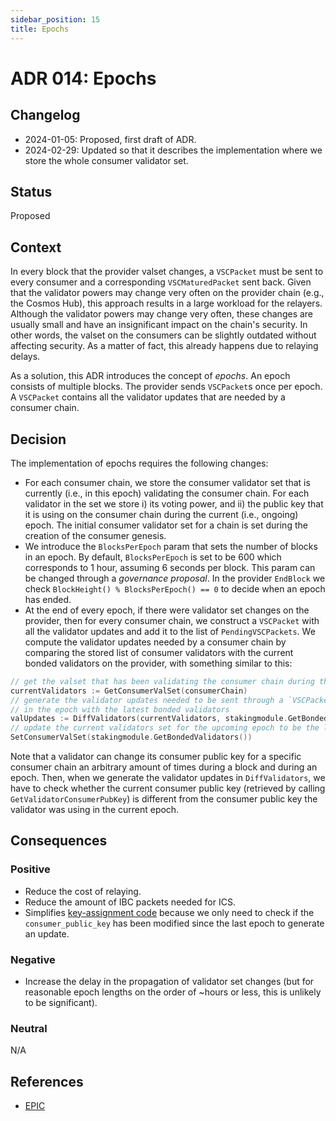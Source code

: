 ```yaml
---
sidebar_position: 15
title: Epochs
---
```

# ADR 014: Epochs

## Changelog
* 2024-01-05: Proposed, first draft of ADR.
* 2024-02-29: Updated so that it describes the implementation where we store the whole consumer validator set.

## Status

Proposed

## Context

In every block that the provider valset changes, a `VSCPacket` must be sent to every consumer and a corresponding `VSCMaturedPacket` sent back.
Given that the validator powers may change very often on the provider chain (e.g., the Cosmos Hub), this approach results in a large workload for the relayers. 
Although the validator powers may change very often, these changes are usually small and have an insignificant impact on the chain's security.
In other words, the valset on the consumers can be slightly outdated without affecting security. 
As a matter of fact, this already happens due to relaying delays. 

As a solution, this ADR introduces the concept of _epochs_. 
An epoch consists of multiple blocks. 
The provider sends `VSCPacket`s once per epoch. 
A `VSCPacket` contains all the validator updates that are needed by a consumer chain.

## Decision

The implementation of epochs requires the following changes:

- For each consumer chain, we store the consumer validator set that is currently (i.e., in this epoch) validating the 
  consumer chain. For each validator in the set we store i) its voting power, and ii) the public key that it is 
  using on the consumer chain during the current (i.e., ongoing) epoch.
  The initial consumer validator set for a chain is set during the creation of the consumer genesis.  
- We introduce the `BlocksPerEpoch` param that sets the number of blocks in an epoch. By default, `BlocksPerEpoch` is
  set to be 600 which corresponds to 1 hour, assuming 6 seconds per block. This param can be changed through
  a _governance proposal_. In the provider `EndBlock` we check `BlockHeight() % BlocksPerEpoch() == 0`
  to decide when an epoch has ended.
- At the end of every epoch, if there were validator set changes on the provider, then for every consumer chain, we 
  construct a `VSCPacket` with all the validator updates and add it to the list of `PendingVSCPackets`. We compute the
  validator updates needed by a consumer chain by comparing the stored list of consumer validators with the current
  bonded validators on the provider, with something similar to this:
```go
// get the valset that has been validating the consumer chain during this epoch 
currentValidators := GetConsumerValSet(consumerChain)
// generate the validator updates needed to be sent through a `VSCPacket` by comparing the current validators 
// in the epoch with the latest bonded validators
valUpdates := DiffValidators(currentValidators, stakingmodule.GetBondedValidators())
// update the current validators set for the upcoming epoch to be the latest bonded validators instead
SetConsumerValSet(stakingmodule.GetBondedValidators())
```
Note that a validator can change its consumer public key for a specific consumer chain an arbitrary amount of times during
a block and during an epoch. Then, when we generate the validator updates in `DiffValidators`, we have to check whether
the current consumer public key (retrieved by calling `GetValidatorConsumerPubKey`) is different from the consumer public
key the validator was using in the current epoch.

## Consequences

### Positive

- Reduce the cost of relaying.
- Reduce the amount of IBC packets needed for ICS.
- Simplifies [key-assignment code](https://github.com/cosmos/interchain-security/blob/main/docs/docs/adrs/adr-001-key-assignment.md) because
  we only need to check if the `consumer_public_key` has been modified since the last epoch to generate an update. 

### Negative

- Increase the delay in the propagation of validator set changes (but for reasonable epoch lengths on the order of ~hours or less, this is unlikely to be significant).

### Neutral

N/A

## References

* [EPIC](https://github.com/cosmos/interchain-security/issues/1087)
